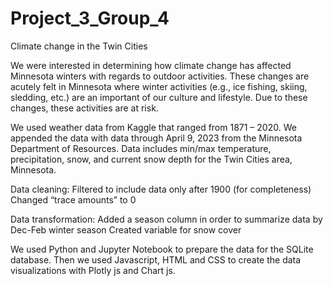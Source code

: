 # Project_3_Group_4
Climate change in the Twin Cities

We were interested in determining how climate change has affected Minnesota winters with regards to outdoor activities. These changes are acutely felt in Minnesota where winter activities (e.g., ice fishing, skiing, sledding, etc.) are an important of our culture and lifestyle. Due to these changes, these activities are at risk.

We used weather data from Kaggle that ranged from 1871 – 2020. We appended the data with data through April 9, 2023 from the Minnesota Department of Resources. Data includes min/max temperature, precipitation, snow, and current snow depth for the Twin Cities area, Minnesota.

Data cleaning: 
Filtered to include data only after 1900 (for completeness)
Changed “trace amounts” to 0

Data transformation: 
Added a season column in order to summarize data by Dec-Feb winter season
Created variable for snow cover

We used Python and Jupyter Notebook to prepare the data for the SQLite database. Then we used Javascript, HTML and CSS to create the data visualizations with Plotly js and Chart js.
